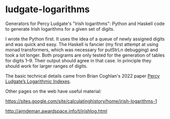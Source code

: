 # ludgate-logarithms
Generators for Percy Ludgate's "Irish logarithms": Python and Haskell code to generate Irish logarithms for a given set of digits. 

I wrote the Python first. It uses the idea of a queue of newly assigned digits and was quick and easy. The Haskell is fancier (my first attempt at using monad transformers, which was necessary for putStrLn debugging) and took a lot longer. Both programs are only tested for the generation of tables for digits 1–9. Their output should agree in that case. In principle they should work for larger ranges of digits.

The basic technical details came from Brian Coghlan's 2022 paper [Percy Ludgate’s Logarithmic Indexes](https://treasures.scss.tcd.ie/miscellany/TCD-SCSS-X.20121208.002/Ludgate-LogarithmixIndexes-20200610-1459.pdf).

Other pages on the web have useful material:

https://sites.google.com/site/calculatinghistory/home/irish-logarithms-1

http://ajmdeman.awardspace.info/t/irishlog.html

